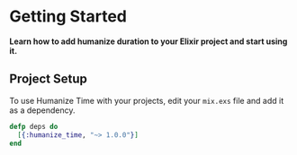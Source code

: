# Getting Started

**Learn how to add humanize duration to your Elixir project and start using it.**

## Project Setup

To use Humanize Time with your projects, edit your `mix.exs` file and add it as a dependency.

```elixir
defp deps do
  [{:humanize_time, "~> 1.0.0"}]
end
```
